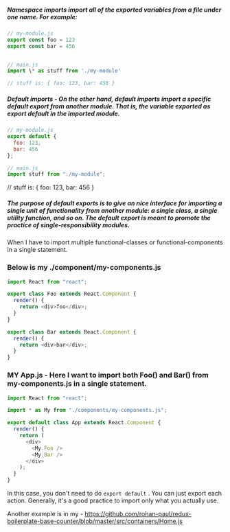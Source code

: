 ##### Namespace imports import all of the exported variables from a file under one name. For example:

```js
// my-module.js
export const foo = 123
export const bar = 456


// main.js
import \* as stuff from './my-module'

// stuff is: { foo: 123, bar: 456 }

```

##### Default imports - On the other hand, default imports import a specific default export from another module. That is, the variable exported as export default in the imported module.

```js
// my-module.js
export default {
  foo: 123,
  bar: 456
};

// main.js
import stuff from "./my-module";
```

// stuff is: { foo: 123, bar: 456 }

##### The purpose of default exports is to give an nice interface for importing a single unit of functionality from another module: a single class, a single utility function, and so on. The default export is meant to promote the practice of single-responsibility modules.

When I have to import multiple functional-classes or functional-components in a single statement.

### Below is my ./component/my-components.js

```js
import React from "react";

export class Foo extends React.Component {
  render() {
    return <div>foo</div>;
  }
}

export class Bar extends React.Component {
  render() {
    return <div>bar</div>;
  }
}
```

### MY App.js - Here I want to import both Foo() and Bar() from my-components.js in a single statement.

```js
import React from "react";

import * as My from "./components/my-components.js";

export default class App extends React.Component {
  render() {
    return (
      <div>
        <My.Foo />
        <My.Bar />
      </div>
    );
  }
}
```

In this case, you don't need to do `export default` . You can just export each action. Generally, it's a good practice to import only what you actually use.

Another example is in my -
https://github.com/rohan-paul/redux-boilerplate-base-counter/blob/master/src/containers/Home.js
